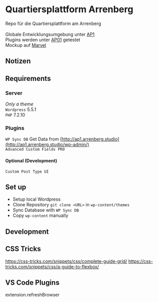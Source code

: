 # Quartiersplattform Arrenberg

Repo für die Quartiersplattform am Arrenberg <br> <br>
Globale Entwicklungsumgebung unter [AP1](https://ap1.arrenberg.studio) <br>
Plugins werden unter [AP01](https://ap01.arrenberg.studio) getestet<br>
Mockup auf [Marvel](https://marvelapp.com/prototype/8gfhabd/screen/73095691) <br>

## Notizen

## Requirements 

### Server
*Only a theme* <br>
`Wordpress` 5.5.1 <br>
`PHP` 7.2.10

### Plugins

`WP Sync DB` Get Data from [http://ap1.arrenberg.studio](http://ap1.arrenberg.studio/wp-admin/) <br>
`Advanced Custom Fields PRO`

#### Optional (Development)
`Custom Post Type UI`

## Set up
* Setup local Wordpress 
* Clone Repository
`git clone <URL>` in `wp-content/themes`
* Sync Database with `WP Sync DB`
* Copy `wp-content` manually

## Development


## CSS Tricks

https://css-tricks.com/snippets/css/complete-guide-grid/
https://css-tricks.com/snippets/css/a-guide-to-flexbox/


## VS Code Plugins
extension.refreshBrowser

